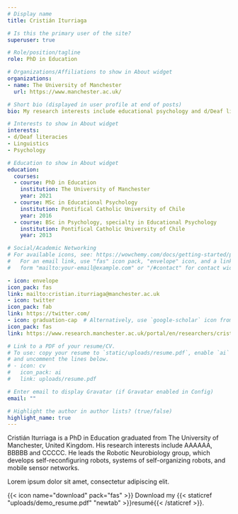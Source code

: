 ```yaml
---
# Display name
title: Cristián Iturriaga

# Is this the primary user of the site?
superuser: true

# Role/position/tagline
role: PhD in Education

# Organizations/Affiliations to show in About widget
organizations:
- name: The University of Manchester
  url: https://www.manchester.ac.uk/

# Short bio (displayed in user profile at end of posts)
bio: My research interests include educational psychology and d/Deaf literacies.

# Interests to show in About widget
interests:
- d/Deaf literacies
- Linguistics
- Psychology

# Education to show in About widget
education:
  courses:
  - course: PhD in Education
    institution: The University of Manchester
    year: 2021
  - course: MSc in Educational Psychology
    institution: Pontifical Catholic University of Chile
    year: 2016
  - course: BSc in Psychology, specialty in Educational Psychology
    institution: Pontifical Catholic University of Chile
    year: 2013

# Social/Academic Networking
# For available icons, see: https://wowchemy.com/docs/getting-started/page-builder/#icons
#   For an email link, use "fas" icon pack, "envelope" icon, and a link in the
#   form "mailto:your-email@example.com" or "/#contact" for contact widget.

- icon: envelope
icon_pack: fas
link: mailto:cristian.iturriaga@manchester.ac.uk
- icon: twitter
icon_pack: fab
link: https://twitter.com/
- icon: graduation-cap  # Alternatively, use `google-scholar` icon from `ai` icon pack
icon_pack: fas
link: https://www.research.manchester.ac.uk/portal/en/researchers/cristin-iturriaga-seguel(76d86453-3ad9-4286-900d-825f7a969df9).html

# Link to a PDF of your resume/CV.
# To use: copy your resume to `static/uploads/resume.pdf`, enable `ai` icons in `params.toml`, 
# and uncomment the lines below.
# - icon: cv
#   icon_pack: ai
#   link: uploads/resume.pdf

# Enter email to display Gravatar (if Gravatar enabled in Config)
email: ""

# Highlight the author in author lists? (true/false)
highlight_name: true
---
```


Cristián Iturriaga is a PhD in Education graduated from The University of Manchester, United Kingdom. His research interests include AAAAAA, BBBBB and CCCCC. He leads the Robotic Neurobiology group, which develops self-reconfiguring robots, systems of self-organizing robots, and mobile sensor networks. 

Lorem ipsum dolor sit amet, consectetur adipiscing elit.

{{< icon name="download" pack="fas" >}} Download my {{< staticref "uploads/demo_resume.pdf" "newtab" >}}resumé{{< /staticref >}}.
